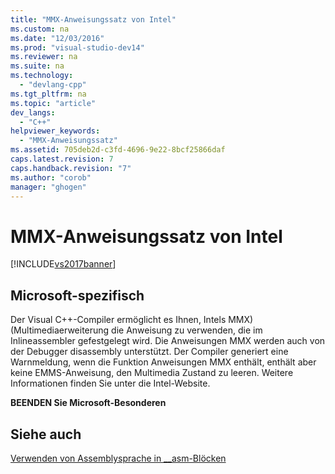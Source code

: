 ```yaml
---
title: "MMX-Anweisungssatz von Intel"
ms.custom: na
ms.date: "12/03/2016"
ms.prod: "visual-studio-dev14"
ms.reviewer: na
ms.suite: na
ms.technology: 
  - "devlang-cpp"
ms.tgt_pltfrm: na
ms.topic: "article"
dev_langs: 
  - "C++"
helpviewer_keywords: 
  - "MMX-Anweisungssatz"
ms.assetid: 705deb2d-c3fd-4696-9e22-8bcf25866daf
caps.latest.revision: 7
caps.handback.revision: "7"
ms.author: "corob"
manager: "ghogen"
---
```

# MMX-Anweisungssatz von Intel
[!INCLUDE[vs2017banner](../../assembler/inline/includes/vs2017banner.md)]

## Microsoft\-spezifisch  
 Der Visual C\+\+\-Compiler ermöglicht es Ihnen, Intels MMX\) \(Multimediaerweiterung die Anweisung zu verwenden, die im Inlineassembler gefestgelegt wird.  Die Anweisungen MMX werden auch von der Debugger disassembly unterstützt.  Der Compiler generiert eine Warnmeldung, wenn die Funktion Anweisungen MMX enthält, enthält aber keine EMMS\-Anweisung, den Multimedia Zustand zu leeren.  Weitere Informationen finden Sie unter die Intel\-Website.  
  
 **BEENDEN Sie Microsoft\-Besonderen**  
  
## Siehe auch  
 [Verwenden von Assemblysprache in \_\_asm\-Blöcken](../../assembler/inline/using-assembly-language-in-asm-blocks.md)